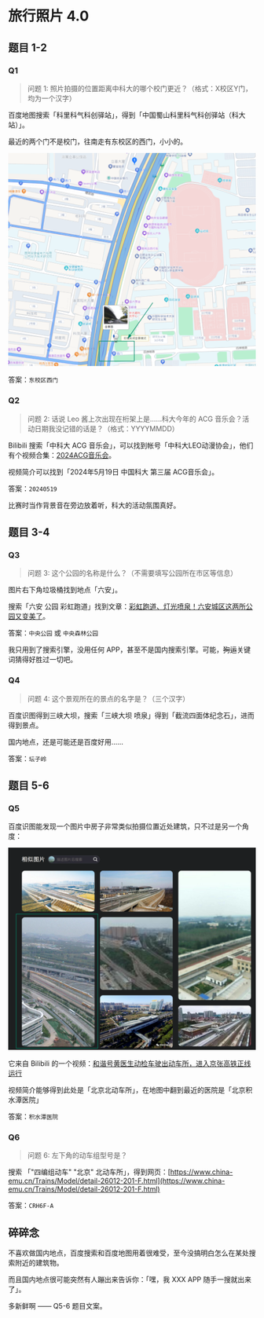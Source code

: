 # 旅行照片 4.0

## 题目 1-2

### Q1

> 问题 1: 照片拍摄的位置距离中科大的哪个校门更近？（格式：X校区Y门，均为一个汉字）

百度地图搜索「科里科气科创驿站」，得到「中国蜀山科里科气科创驿站（科大站）」。

最近的两个门不是校门，往南走有东校区的西门，小小的。

![q1](./images/q1.png)

答案：`东校区西门`

### Q2

> 问题 2: 话说 Leo 酱上次出现在桁架上是……科大今年的 ACG 音乐会？活动日期我没记错的话是？（格式：YYYYMMDD）

Bilibili 搜索「中科大 ACG 音乐会」，可以找到帐号「中科大LEO动漫协会」，他们有个视频合集：[2024ACG音乐会](https://space.bilibili.com/7021308/channel/collectiondetail?sid=3077731)。

视频简介可以找到「2024年5月19日 中国科大 第三届 ACG音乐会」。

答案：`20240519`

比赛时当作背景音在旁边放着听，科大的活动氛围真好。

## 题目 3-4

### Q3

> 问题 3: 这个公园的名称是什么？（不需要填写公园所在市区等信息）

图片右下角垃圾桶找到地点「六安」。

搜索「六安 公园 彩虹跑道」找到文章：[彩虹跑道、灯光喷泉！六安城区这两所公园又变美了](https://www.sohu.com/a/498872898_100023473)。

答案：`中央公园` 或 `中央森林公园`

我只用到了搜索引擎，没用任何 APP，甚至不是国内搜索引擎。可能，~~狗运~~关键词猜得好胜过一切吧。

### Q4

> 问题 4: 这个景观所在的景点的名字是？（三个汉字）

百度识图得到三峡大坝，搜索「三峡大坝 喷泉」得到「截流四面体纪念石」，进而得到景点。

国内地点，还是可能还是百度好用……

答案：`坛子岭`

## 题目 5-6

### Q5

百度识图能发现一个图片中房子非常类似拍摄位置近处建筑，只不过是另一个角度：

![q5](./images/q5.png)

它来自 Bilibili 的一个视频：[和谐号黄医生动检车驶出动车所，进入京张高铁正线运行](https://www.bilibili.com/video/BV15J411R72H)

视频简介能够得到此处是「北京北动车所」，在地图中翻到最近的医院是「北京积水潭医院」

答案：`积水潭医院`

### Q6

> 问题 6: 左下角的动车组型号是？

搜索 「"四编组动车" "北京" 北动车所」，得到网页：[https://www.china-emu.cn/Trains/Model/detail-26012-201-F.html](https://www.china-emu.cn/Trains/Model/detail-26012-201-F.html)

答案：`CRH6F-A`

## 碎碎念

不喜欢做国内地点，百度搜索和百度地图用着很难受，至今没搞明白怎么在某处搜索附近的建筑物。

而且国内地点很可能突然有人蹦出来告诉你：「嘿，我 XXX APP 随手一搜就出来了」。

多新鲜啊 —— Q5-6 题目文案。
